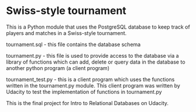 # Swiss-style tournament

This is a Python module that uses the PostgreSQL database to keep track of players and matches in a Swiss-style tournament.

tournament.sql  - this file contains the database schema

tournament.py - this file is used to provide access to the database via a library of functions which can add, delete or query data in the database to another python program (a client program)

tournament_test.py - this is a client program which uses the functions written in the tournament.py module. This client program was written by Udacity to test the implementation of functions in tournament.py

This is the final project for Intro to Relational Databases on Udacity.
